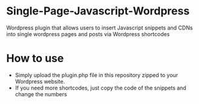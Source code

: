 # Single-Page-Javascript-Wordpress
Wordpress plugin that allows users to insert Javascript snippets and CDNs into single wordpress pages and posts via Wordpress shortcodes

# How to use
- Simply upload the plugin.php file in this repository zipped to your Wordpress website. 
- If you need more shortcodes, just copy the code of the snippets and change the numbers
